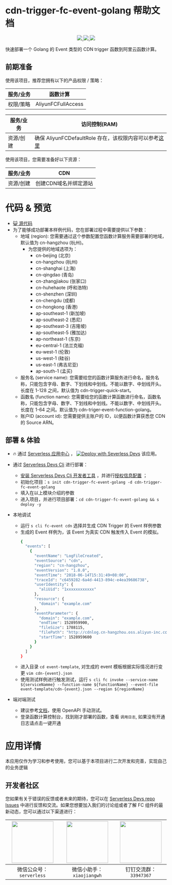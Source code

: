 # cdn-trigger-fc-event-golang 帮助文档

<p align="center" class="flex justify-center">
    <a href="https://www.serverless-devs.com" class="ml-1">
    <img src="http://editor.devsapp.cn/icon?package=cdn-trigger-fc-event-golang&type=packageType">
  </a>
  <a href="http://www.devsapp.cn/details.html?name=cdn-trigger-fc-event-golang" class="ml-1">
    <img src="http://editor.devsapp.cn/icon?package=cdn-trigger-fc-event-golang&type=packageVersion">
  </a>
  <a href="http://www.devsapp.cn/details.html?name=cdn-trigger-fc-event-golang" class="ml-1">
    <img src="http://editor.devsapp.cn/icon?package=cdn-trigger-fc-event-golang&type=packageDownload">
  </a>
</p>

<description>

快速部署一个 Golang 的 Event 类型的 CDN trigger 函数到阿里云函数计算。

</description>

## 前期准备
使用该项目，推荐您拥有以下的产品权限 / 策略：

| 服务/业务 | 函数计算 |     
| --- |  --- |   
| 权限/策略 | AliyunFCFullAccess |

| 服务/业务 | 访问控制(RAM) |     
| --- |  --- |   
| 资源/创建 | 确保 AliyunFCDefaultRole 存在，该权限内容可以参考[这里](https://help.aliyun.com/document_detail/181589.html) |

使用该项目，您需要准备好以下资源：

| 服务/业务 | CDN |     
| --- |  --- |   
| 资源/创建 | 创建CDN域名并绑定源站 |   

<codepre id="codepre">

# 代码 & 预览

- [ :smiley_cat:  源代码](https://github.com/devsapp/start-fc/blob/main/event-function/cdn-trigger-fc-event-golang)
- 为了能够成功部署本样例代码，您在部署过程中需要提供以下参数：
    - 地域 (region): 您需要通过这个参数配置您函数计算服务需要部署的地域，默认值为 cn-hangzhou (杭州)。
      - 为您提供的地域选项为：
        - cn-beijing (北京)
        - cn-hangzhou (杭州)
        - cn-shanghai (上海)
        - cn-qingdao (青岛)
        - cn-zhangjiakou (张家口)
        - cn-huhehaote (呼和浩特)
        - cn-shenzhen (深圳)
        - cn-chengdu (成都)
        - cn-hongkong (香港)
        - ap-southeast-1 (新加坡)
        - ap-southeast-2 (悉尼)
        - ap-southeast-3 (吉隆坡)
        - ap-southeast-5 (雅加达)
        - ap-northeast-1 (东京)
        - eu-central-1 (法兰克福)
        - eu-west-1 (伦敦)
        - us-west-1 (硅谷)
        - us-east-1 (弗吉尼亚)
        - ap-south-1 (孟买)
    - 服务名 (service name): 您需要给您的函数计算服务进行命名，服务名称，只能包含字母、数字、下划线和中划线。不能以数字、中划线开头。长度在 1-128 之间，默认值为 cdn-trigger-quick-start。
    - 函数名 (function name): 您需要给您的函数计算函数进行命名，函数名称，只能包含字母、数字、下划线和中划线。不能以数字、中划线开头。长度在 1-64 之间。默认值为 cdn-triger-event-function-golang。
    - 账户ID (account id): 您需要提供主账户的 ID，以便函数计算获悉您 CDN 的 Source ARN。

</codepre>

<deploy>

## 部署 & 体验

<appcenter>

-  :fire:  通过 [Serverless 应用中心](https://fcnext.console.aliyun.com/applications/create?template=cdn-trigger-fc-event-golang) ，
[![Deploy with Severless Devs](https://img.alicdn.com/imgextra/i1/O1CN01w5RFbX1v45s8TIXPz_!!6000000006118-55-tps-95-28.svg)](https://fcnext.console.aliyun.com/applications/create?template=cdn-trigger-fc-event-golang)  该应用。 

</appcenter>

- 通过 [Serverless Devs Cli](https://www.serverless-devs.com/serverless-devs/install) 进行部署：
  - [安装 Serverless Devs Cli 开发者工具](https://www.serverless-devs.com/serverless-devs/install) ，并进行[授权信息配置](https://www.serverless-devs.com/fc/config) ；
  - 初始化项目：`s init cdn-trigger-fc-event-golang -d cdn-trigger-fc-event-golang`
  - 填入在以上模块介绍的参数
  - 进入项目，并进行项目部署：`cd cdn-trigger-fc-event-golang && s deploy -y`

- 本地调试
  - 运行 `s cli fc-event cdn` 选择并生成 CDN Trigger 的 Event 样例参数
  - 生成的 Event 样例为，该 Event 为真实 CDN 触发传入 Event 的模拟。
    ```bash
    {
      "events": [
        {
          "eventName": "LogFileCreated",
          "eventSource": "cdn",
          "region": "cn-hangzhou",
          "eventVersion": "1.0.0",
          "eventTime": "2018-06-14T15:31:49+08:00",
          "traceId": "c6459282-6a4d-4413-894c-e4ea39686738",
          "userIdentity": {
            "aliUid": "1xxxxxxxxxxxx"
          },
          "resource": {
            "domain": "example.com"
          },
          "eventParameter": {
            "domain": "example.com",
            "endTime": 1528959900,
            "fileSize": 1788115,
            "filePath": "http://cdnlog.cn-hangzhou.oss.aliyun-inc.com/www.aliyun.com/2017_12_27/www.aliyun.com_2017_12_27_0800_0900.gz?OSSAccessKeyId=xxxx&Expires=xxxx&Signature=xxxx",
            "startTime": 1528959600
          }
        }
      ]
    }
    ```
  - 进入目录 `cd event-template`, 对生成的 event 模板根据实际情况进行变更 `vim cdn-{event}.json`
  - 使用测试样例进行触发测试，运行 `s cli fc invoke --service-name ${serviceNamme} --function-name ${functionName} --event-file event-template/cdn-{event}.json --region ${regionName}`

- 端对端测试
  - 建议参考[文档](https://help.aliyun.com/document_detail/73333.html)，使用 OpenAPI 手动测试。
  - 登录函数计算控制台，找到刚才部署的函数，查看 `调用日志`, 如果没有开通日志请点击一键开通

</deploy>

<appdetail id="flushContent">

# 应用详情



本应用仅作为学习和参考使用，您可以基于本项目进行二次开发和完善，实现自己的业务逻辑



</appdetail>

<devgroup>

## 开发者社区

您如果有关于错误的反馈或者未来的期待，您可以在 [Serverless Devs repo Issues](https://github.com/serverless-devs/serverless-devs/issues) 中进行反馈和交流。如果您想要加入我们的讨论组或者了解 FC 组件的最新动态，您可以通过以下渠道进行：

<p align="center">

| <img src="https://serverless-article-picture.oss-cn-hangzhou.aliyuncs.com/1635407298906_20211028074819117230.png" width="130px" > | <img src="https://serverless-article-picture.oss-cn-hangzhou.aliyuncs.com/1635407044136_20211028074404326599.png" width="130px" > | <img src="https://serverless-article-picture.oss-cn-hangzhou.aliyuncs.com/1635407252200_20211028074732517533.png" width="130px" > |
|--- | --- | --- |
| <center>微信公众号：`serverless`</center> | <center>微信小助手：`xiaojiangwh`</center> | <center>钉钉交流群：`33947367`</center> | 

</p>

</devgroup>